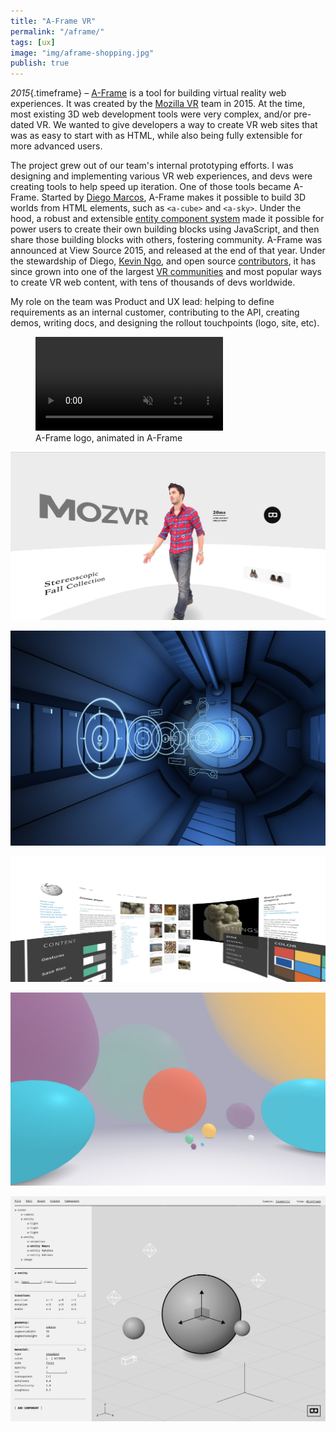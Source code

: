 ```yaml
---
title: "A-Frame VR"
permalink: "/aframe/"
tags: [ux]
image: "img/aframe-shopping.jpg"
publish: true
---
```


_2015_{.timeframe} – [A-Frame](https://aframe.io) is a tool for building virtual reality web experiences. It was created by the [Mozilla VR](/mozilla-vr/) team in 2015. At the time, most existing 3D web development tools were very complex, and/or pre-dated VR. We wanted to give developers a way to create VR web sites that was as easy to start with as HTML, while also being fully extensible for more advanced users.

The project grew out of our team's internal prototyping efforts. I was designing and implementing various VR web experiences, and devs were creating tools to help speed up iteration. One of those tools became A-Frame. Started by [Diego Marcos](https://twitter.com/dmarcos), A-Frame makes it possible to build 3D worlds from HTML elements, such as `<a-cube>` and `<a-sky>`. Under the hood, a robust and extensible [entity component system](https://en.wikipedia.org/wiki/Entity_component_system) made it possible for power users to create their own building blocks using JavaScript, and then share those building blocks with others, fostering community. A-Frame was announced at View Source 2015, and released at the end of that year. Under the stewardship of Diego, [Kevin Ngo](https://twitter.com/kevopuff), and open source [contributors](https://github.com/aframevr/aframe/graphs/contributors), it has since grown into one of the largest [VR communities](https://aframe.io/community/) and most popular ways to create VR web content, with tens of thousands of devs worldwide.

My role on the team was Product and UX lead: helping to define requirements as an internal customer, contributing to the API, creating demos, writing docs, and designing the rollout touchpoints (logo, site, etc).

<figure>
        <video playsinline autoplay loop muted>
                <source src="img/aframe-logo.webm" type="video/webm; codecs=vp9,opus"></source>
                <source src="img/aframe-logo.mp4" type="video/mp4"></source>
        </video>
        <figcaption>A-Frame logo, animated in A-Frame</figcaption>
</figure>

![Demo: E-commerce](img/aframe-shopping.jpg)

![Demo: Anime UI](img/aframe-anime.jpg)

![Demo: Cylindrical layout tools](img/aframe-text.jpg)

![Demo: Basic lighting](img/aframe-balls.jpg)

![Early editor concept](img/aframe-editor.png)